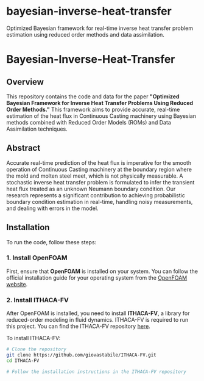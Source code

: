 # bayesian-inverse-heat-transfer
Optimized Bayesian framework for real-time inverse heat transfer problem estimation using reduced order methods and data assimilation.

# Bayesian-Inverse-Heat-Transfer

## Overview
This repository contains the code and data for the paper **"Optimized Bayesian Framework for Inverse Heat Transfer Problems Using Reduced Order Methods."** This framework aims to provide accurate, real-time estimation of the heat flux in Continuous Casting machinery using Bayesian methods combined with Reduced Order Models (ROMs) and Data Assimilation techniques.

## Abstract
Accurate real-time prediction of the heat flux is imperative for the smooth operation of Continuous Casting machinery at the boundary region where the mold and molten steel meet, which is not physically measurable. A stochastic inverse heat transfer problem is formulated to infer the transient heat flux treated as an unknown Neumann boundary condition. Our research represents a significant contribution to achieving probabilistic boundary condition estimation in real-time, handling noisy measurements, and dealing with errors in the model.

## Installation
To run the code, follow these steps:

### 1. Install OpenFOAM
First, ensure that **OpenFOAM** is installed on your system. You can follow the official installation guide for your operating system from the [OpenFOAM website](https://www.openfoam.com/download).

### 2. Install ITHACA-FV
After OpenFOAM is installed, you need to install **ITHACA-FV**, a library for reduced-order modeling in fluid dynamics. ITHACA-FV is required to run this project. You can find the ITHACA-FV repository [here](https://github.com/giovastabile/ITHACA-FV).

To install ITHACA-FV:
```bash
# Clone the repository
git clone https://github.com/giovastabile/ITHACA-FV.git
cd ITHACA-FV

# Follow the installation instructions in the ITHACA-FV repository
